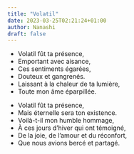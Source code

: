 ```yaml
---
title: "Volatil"
date: 2023-03-25T02:21:24+01:00
author: Nanashi
draft: false
---
```


- Volatil fût ta présence,
- Emportant avec aisance,
- Ces sentiments égarées,
- Douteux et gangrenés.
- Laissant à la chaleur de ta lumière,
- Toute mon âme éparpillée.
<!-- -->
- Volatil fût ta présence,
- Mais éternelle sera ton existence.
- Voilà-t-il mon humble hommage,
- À ces jours d’hiver qui ont témoigné,
- De la joie, de l’amour et du réconfort,
- Que nous avions bercé et partagé.
